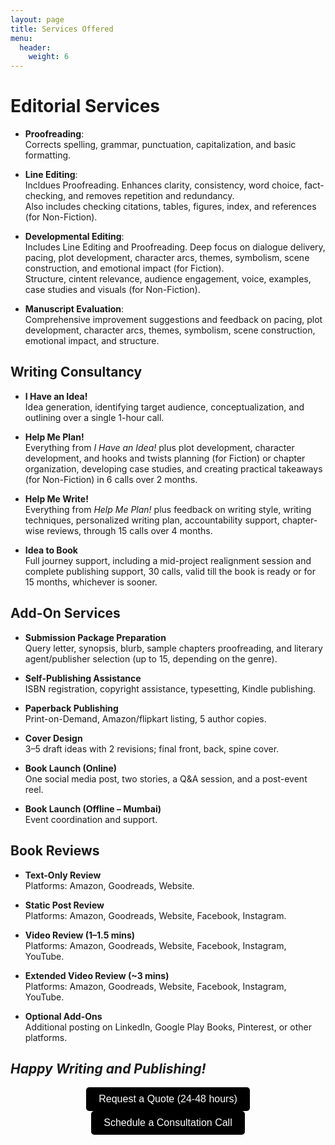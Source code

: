 ```yaml
---
layout: page
title: Services Offered
menu: 
  header:
    weight: 6
---
```

# Editorial Services

- **Proofreading**:  
Corrects spelling, grammar, punctuation, capitalization, and basic formatting.

- **Line Editing**:  
Incldues Proofreading.
Enhances clarity, consistency, word choice, fact-checking, and removes repetition and redundancy.  
Also includes checking citations, tables, figures, index, and references (for Non-Fiction).

- **Developmental Editing**:  
Includes Line Editing and Proofreading.
Deep focus on dialogue delivery, pacing, plot development, character arcs, themes, symbolism, scene construction, and emotional impact (for Fiction).  
Structure, cintent relevance, audience engagement, voice, examples, case studies and visuals (for Non-Fiction).

- **Manuscript Evaluation**:  
Comprehensive improvement suggestions and feedback on pacing, plot development, character arcs, themes, symbolism, scene construction, emotional impact, and structure.

## Writing Consultancy

- **I Have an Idea!**  
  Idea generation, identifying target audience, conceptualization, and outlining over a single 1-hour call.

- **Help Me Plan!**  
  Everything from *I Have an Idea!* plus plot development, character development, and hooks and twists planning (for Fiction) or chapter organization, developing case studies, and creating practical takeaways (for Non-Fiction) in 6 calls over 2 months.

- **Help Me Write!**  
  Everything from *Help Me Plan!* plus feedback on writing style, writing techniques, personalized writing plan, accountability support, chapter-wise reviews, through 15 calls over 4 months.

- **Idea to Book**  
  Full journey support, including a mid-project realignment session and complete publishing support, 30 calls, valid till the book is ready or for 15 months, whichever is sooner.

## Add-On Services

- **Submission Package Preparation**  
  Query letter, synopsis, blurb, sample chapters proofreading, and literary agent/publisher selection (up to 15, depending on the genre).

- **Self-Publishing Assistance**  
  ISBN registration, copyright assistance, typesetting, Kindle publishing. 

- **Paperback Publishing**  
  Print-on-Demand, Amazon/flipkart listing, 5 author copies. 

- **Cover Design**  
  3–5 draft ideas with 2 revisions; final front, back, spine cover.

- **Book Launch (Online)**  
  One social media post, two stories, a Q&A session, and a post-event reel.

- **Book Launch (Offline – Mumbai)**  
  Event coordination and support.

## Book Reviews

- **Text-Only Review**  
  Platforms: Amazon, Goodreads, Website.

- **Static Post Review**  
  Platforms: Amazon, Goodreads, Website, Facebook, Instagram.

- **Video Review (1–1.5 mins)**  
  Platforms: Amazon, Goodreads, Website, Facebook, Instagram, YouTube.

- **Extended Video Review (~3 mins)**  
  Platforms: Amazon, Goodreads, Website, Facebook, Instagram, YouTube.

- **Optional Add-Ons**  
  Additional posting on LinkedIn, Google Play Books, Pinterest, or other platforms.

## *Happy Writing and Publishing!*

<div style="text-align: center;">
  <a href="https://forms.gle/M2vqLdD9jKkuH9et6" target="_blank">
    <button style="padding: 10px 20px; font-size: 16px; background-color: #000000; color: white; border: none; border-radius: 5px; cursor: pointer;">
      Request a Quote (24-48 hours)
    </button>
  </a>

  <a href="https://topmate.io/falguni_jain/498491" target="_blank">
    <button style="padding: 10px 20px; font-size: 16px; background-color: #000000; color: white; border: none; border-radius: 5px; cursor: pointer;">
      Schedule a Consultation Call
    </button>
  </a>
</div>
